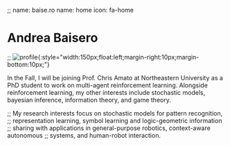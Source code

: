 ;; name: baise.ro
name: home
icon: fa-home

# Andrea Baisero

;; ![profile][profile]{:style="width:150px;float:left;margin-right:10px;margin-bottom:10px;"}

[profile]: /static/img/profile.jpg

In the Fall, I will be joining Prof. Chris Amato at Northeastern University as
a PhD student to work on multi-agent reinforcement learning.  Alongside
reinforcement learning, my other interests include stochastic models, bayesian
inference, information theory, and game theory.

;; My research interests focus on stochastic models for pattern recognition,
;; representation learning, symbol learning and logic-geometric information
;; sharing with applications in general-purpose robotics, context-aware autonomous
;; systems, and human-robot interaction.

